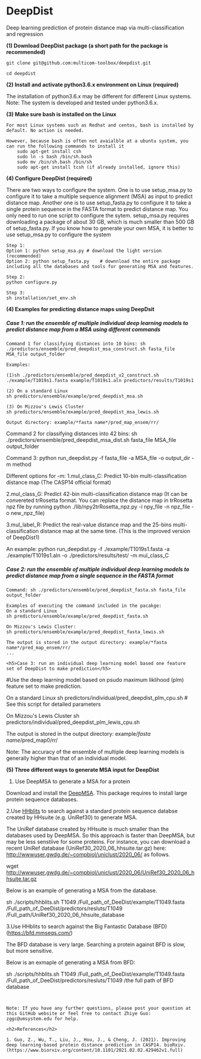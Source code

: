 # DeepDist
Deep learning prediction of protein distance map via multi-classification and regression

**(1) Download DeepDist package (a short path for the package is recommended)**

```
git clone git@github.com:multicom-toolbox/deepdist.git

cd deepdist
```

**(2) Install and activate python3.6.x environment on Linux (required)**

The installation of python3.6.x may be different for different Linux systems. 
Note: The system is developed and tested under python3.6.x. 

**(3) Make sure bash is installed on the Linux**
```
For most Linux systems such as Redhat and centos, bash is installed by default. No action is needed.

However, because bash is often not avaialble at a ubuntu system, you can run the following commands to install it
	sudo apt-get install csh
	sudo ln -s bash /bin/sh.bash 
	sudo mv /bin/sh.bash /bin/sh
	sudo apt-get install tcsh (if already installed, ignore this)	
```

**(4) Configure DeepDist (required)**

There are two ways to configure the system. One is to use setup_msa.py to configure it to take a multiple sequence alignment (MSA) as input to predict distance map. Another one is to use setup_fasta.py to configure it to take a single protein sequence in the FASTA format to predict distance map. You only need to run one script to configure the sytem. setup_msa.py requires downloading a package of about 30 GB, which is much smaller than 500 GB of setup_fasta.py. If you know how to generate your own MSA, it is better to use setup_msa.py to configure the system 

```
Step 1:
Option 1: python setup_msa.py # download the light version (recommended)
Option 2: python setup_fasta.py    # downnload the entire package including all the databases and tools for generating MSA and features.

Step 2:
python configure.py

Step 3: 
sh installation/set_env.sh
```

**(4) Examples for predicting distance maps using DeepDsit**

<h5>Case 1: run the ensemble of multiple individual deep learning models to predict distance map from a MSA using different commands</h5>

```
Command 1 for classifying distances into 10 bins: sh ./predictors/ensemble/pred_deepdist_msa_construct.sh fasta_file MSA_file output_folder

Examples:

(1)sh ./predictors/ensemble/pred_deepdist_v2_construct.sh ./example/T1019s1.fasta example/T1019s1.aln predictors/results/T1019s1

(2) On a standard Linux
sh predictors/ensemble/example/pred_deepdist_msa.sh

(3) On Mizzou's Lewis Cluster
sh predictors/ensemble/example/pred_deepdist_msa_lewis.sh

Output directory: example/*fasta name*/pred_map_ensem/rr/
```

Command 2 for classifying distances into 42 bins: sh ./predictors/ensemble/pred_deepdist_msa_dist.sh fasta_file MSA_file output_folder

Command 3: python run_deepdist.py -f fasta_file -a MSA_file -o output_dir -m method

Different options for -m:
1.mul_class_C: Predict 10-bin multi-classification distance map (The CASP14 official format)

2.mul_class_G: Predict 42-bin multi-classification distance map (It can be convereted trRosetta format. You can replace the distance map in trRosetta npz file by running python ./lib/npy2trRosetta_npz.py -i npy_file -n npz_file -o new_npz_file)

3.mul_label_R: Predict the real-value distance map and the 25-bins multi-classification distance map at the same time. 
	(This is the improved version of DeepDist1)

An example:
python run_deepdist.py -f ./example/T1019s1.fasta -a ./example/T1019s1.aln -o ./predictors/results/test/ -m mul_class_C


<h5>Case 2: run the ensemble of multiple individual deep learning models to predict distance map from a single sequence in the FASTA format</h5>

```
Command: sh ./predictors/ensemble/pred_deepdist_fasta.sh fasta_file output_folder

Examples of executing the command included in the pacakge: 
On a standard Linux
sh predictors/ensemble/example/pred_deepdist_fasta.sh

On Mizzou's Lewis Cluster:
sh predictors/ensemble/example/pred_deepdist_fasta_lewis.sh

The output is stored in the output directory: example/*fasta name*/pred_map_ensem/rr/
...

<h5>Case 3: run an individual deep learning model based one feature set of DeepDist to make prediction</h5>

```
#Use the deep learning model based on psudo maximum liklihood (plm) feature set to make prediction. 

On a standard Linux
sh predictors/individual/pred_deepdist_plm_cpu.sh # See this script for detailed parameters

On Mizzou's Lewis Cluster
sh predictors/individual/pred_deepdist_plm_lewis_cpu.sh

The output is stored in the output directory: example/*fasta name*/pred_map0/rr/

Note: The accuracy of the ensemble of multiple deep learning models is generally higher than that of an individual model. 


**(5) Three different ways to generate MSA input for DeepDist**

1. Use DeepMSA to generate a MSA for a protein

Download and install the [DeepMSA](https://zhanglab.dcmb.med.umich.edu/DeepMSA/). This package requires to install large protein sequence databases. 

2.Use [HHblits](https://github.com/soedinglab/hh-suite) to search against a standard protein sequence databse created by HHsuite (e.g. UniRef30) to generate MSA.

The UniRef database created by HHsuite is much smaller than the databases used by DeepMSA. So this approach is faster than DeepMSA, but may be less senstiive for some proteins. For instance, you can download a recent UniRef database (UniRef30_2020_06_hhsuite.tar.gz) here: http://wwwuser.gwdg.de/~compbiol/uniclust/2020_06/ as follows. 

wget http://wwwuser.gwdg.de/~compbiol/uniclust/2020_06/UniRef30_2020_06_hhsuite.tar.gz

Below is an example of generating a MSA from the database.

sh ./scripts/hhblits.sh T1049  /Full_path_of_DeeDist/example/T1049.fasta /Full_path_of_DeeDist/predictors/resluts/T1049 /Full_path/UniRef30_2020_06_hhsuite_database

3.Use HHblits to search against the Big Fantastic Database (BFD) (https://bfd.mmseqs.com/)

The BFD database is very large. Searching a protein against BFD is slow, but more sensitive. 

Below is an exmaple of generating a MSA from BFD:

sh ./scripts/hhblits.sh T1049  /Full_path_of_DeeDist/example/T1049.fasta /Full_path_of_DeeDist/predictors/resluts/T1049 /the full path of BFD database
```


Note: If you have any further questions, please post your question at this GitHub website or feel free to contact Zhiye Guo: zggc@umsystem.edu for help.

<h2>References</h2>

1. Guo, Z., Wu, T., Liu, J., Hou, J., & Cheng, J. (2021). Improving deep learning-based protein distance prediction in CASP14. bioRxiv. (https://www.biorxiv.org/content/10.1101/2021.02.02.429462v1.full)
